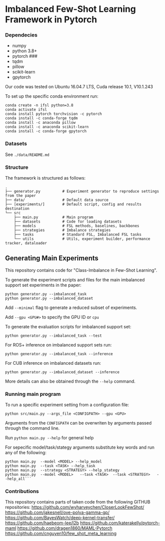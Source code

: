 # Imbalanced Few-Shot Learning Framework in Pytorch


### Dependecies

* numpy
* python 3.8+
* pytorch ###
* tqdm
* pillow
* scikit-learn
* gpytorch


Our code was tested on Ubuntu 16.04.7 LTS, Cuda release 10.1, V10.1.243


To set up the specific conda environment run:
```
conda create -n ifsl python=3.8
conda activate ifsl
conda install pytorch torchvision -c pytorch
conda install -c conda-forge tqdm
conda install -c anaconda pillow
conda install -c anaconda scikit-learn
conda install -c conda-forge gpytorch
```


### Datasets

See ```./data/README.md```

### Structure

The framework is structured as follows:

```
.
├── generator.py          # Experiment generator to reproduce settings from the paper
├── data/                 # Default data source
├── [experiments/]        # Default script, config and results destination
└── src
    ├── main.py           # Main program
    ├── datasets          # Code for loading datasets
    ├── models            # FSL methods, baselines, backbones
    ├── strategies        # Imbalance strategies
    ├── tasks             # Standard FSL, Imbalanced FSL tasks
    └── utils             # Utils, experiment builder, performance tracker, dataloader
```

## Generating Main Experiments

This repository contains code for "Class-Imbalance in Few-Shot Learning".

To generate the experiment scripts and files for the main imbalanced support set experiments in the paper:
```
python generator.py --imbalanced_task
python generator.py --imbalanced_dataset
```
Add `--minimal` flag to generate a reduced subset of experiments.

Add `--gpu <GPU#>` to specify the GPU ID or `cpu`

To generate the evaluation scripts for imbalanced support set:
```
python generator.py --imbalanced_task --test
```

For ROS\+ inference on imbalanced support sets run:
```
python generator.py --imbalanced_task --inference
```

For CUB inference on imbalanced datasets run:
```
python generator.py --imbalanced_dataset --inference
```

More details can also be obtained through the `--help` command.


### Running main program

To run a specific experiment setting from a configuration file:
```
python src/main.py --args_file <CONFIGPATH> --gpu <GPU>
```

Arguments from the `CONFIGPATH` can be overwriten by arguments passed through the command line.

Run ```python main.py --help``` for general help

For sepecific model/task/stategy arguments substitute key words and run any of the following:

```
python main.py  --model <MODEL> --help_model
python main.py  --task <TASK> --help_task
python main.py  --strategy <STRATEGY> --help_stategy
python main.py  --model <MODEL>   --task <TASK>  --task <STRATEGY>   --help_all```
```


### Contributions
This repository contains parts of taken code from the following GITHUB repositories:
https://github.com/wyharveychen/CloserLookFewShot/
https://github.com/jakesnell/ove-polya-gamma-gp/
https://github.com/BayesWatch/deep-kernel-transfer/
https://github.com/haebeom-lee/l2b 
https://github.com/katerakelly/pytorch-maml 
https://github.com/dragen1860/MAML-Pytorch
https://github.com/cnguyen10/few_shot_meta_learning
